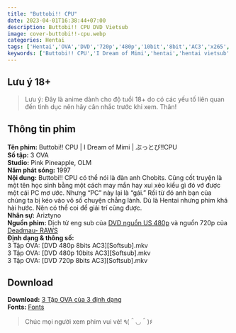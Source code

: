 ```yaml
---
title: "Buttobi!! CPU"
date: 2023-04-01T16:38:44+07:00
description: Buttobi!! CPU DVD Vietsub
image: cover-buttobi!!-cpu.webp
categories: Hentai
tags: ['Hentai','OVA','DVD','720p','480p','10bit','8bit','AC3','x265','Hoàn thành']
keywords: ['Buttobi!! CPU','I Dream of Mimi','hentai','hentai vietsub''anime','anime vietsub','vietsub','anime fansub','fansub','Ariztyn-Fansub','Ariztyn Fansub','Ariztyn','Ariztyno']
---
```

## Lưu ý 18+   
> Lưu ý: Đây là anime dành cho độ tuổi 18+ do có các yếu tố liên quan đến tình dục nên hãy cân nhắc trước khi xem. Thân!   
## Thông tin phim   
**Tên phim:** Buttobi!! CPU | I Dream of Mimi | ぶっとび!!CPU   
**Số tập:** 3 OVA  
**Studio:** Pink Pineapple, OLM   
**Năm phát sóng:** 1997   
**Nội dung:** Buttobi!! CPU có thể nói là đàn anh Chobits. Cũng cốt truyện là một tên học sinh bằng một cách may mắn hay xui xẻo kiểu gì đó vớ được một cái PC mơ ước. Nhưng “PC” này lại là “gái.” Rồi từ đó anh bạn của chúng ta bị kéo vào vô số chuyện chẳng lành. Dù là Hentai nhưng phim khá hài hước. Nên có thể coi để giải trí cũng được.   
**Nhân sự:** Ariztyno   
**Nguồn phim:** Dịch từ eng sub của [DVD nguồn US 480p](https://nyaa.si/view/1507702) và nguồn 720p của [Deadmau- RAWS](https://nyaa.si/view/1509282)   
**Định dạng & thông số:**   
3 Tập OVA: [DVD 480p 8bits AC3][Softsub].mkv   
3 Tập OVA: [DVD 480p 10bits AC3][Softsub].mkv   
3 Tập OVA: [DVD 720p 8bits AC3][Softsub].mkv   
## Download   
**Download:** [3 Tập OVA của 3 định dạng](https://terabox.com/s/1RPaqKxwtn7n2Yv1zyqCMkA)   
**Fonts:** [Fonts](https://drive.google.com/drive/folders/1wMAKrmEmGwdhmbKR30JouurNBqGUrbnF?usp=share_link)
> Chúc mọi người xem phim vui vẻ! ٩(＾◡＾)۶
